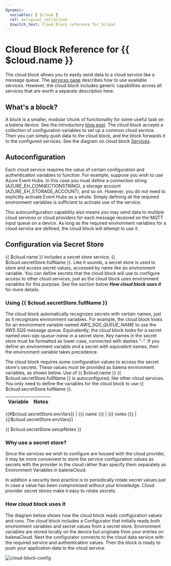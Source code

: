 ```yaml
---
dynamic:
  variables: [ $cloud ]
  ref: $original_ref/$cloud
  $switch_text: Cloud Block reference for $cloud
---
```

# Cloud Block Reference for {{ $cloud.name }}

The cloud block allows you to easily send data to a cloud service like a message queue. The [services page](cloud-block/aws) describes how to use available services. However, the cloud block includes generic capabilities across all services that are worth a separate description here.

## What's a block?
A block is a smaller, modular chunk of functionality for some useful task on a balena device. See the introductory [blog post](https://www.balena.io/blog/introducing-balenablocks-jumpstart-your-iot-app-development/). The cloud block accepts a collection of configuration variables to set up a common cloud service. Then you can simply push data to the cloud block, and the block forwards it to the configured services. See the diagram on cloud block [Services](/learn/develop/integrations/cloud-block-services/{{$cloud.id}}/).

## Autoconfiguration
Each cloud service requires the value of certain configuration and authentication variables to function. For example, suppose you wish to use Azure Event Hubs. In this case you must define a connection string (AZURE_EH_CONNECTIONSTRING), a storage account (AZURE_EH_STORAGE_ACCOUNT), and so on. However, you do not need to explicitly activate Event Hubs as a whole. Simply defining all the required environment variables is sufficient to activate use of the service.

This autoconfiguration capability also means you may send data to *multiple* cloud services or cloud providers for each message received on the MQTT input queue on a device. As long as the required environment variables for a cloud service are defined, the cloud block will attempt to use it.

## Configuration via Secret Store

{{ $cloud.name }} includes a secret store service, {{ $cloud.secretStore.fullName }}. Like it sounds, a secret store is used to store and access secret values, accessed by name like an environment variable. You can define secrets that the cloud block will use to configure access to other cloud services, just as the cloud block uses environment variables for this purpose. See the section below ***How cloud block uses it*** for more details.

### Using {{ $cloud.secretStore.fullName }}
The cloud block automatically recognizes secrets with certain names, just as it recognizes environment variables. For example, the cloud block looks for an environment variable named *AWS_SQS_QUEUE_NAME* to use the AWS SQS message queue. Equivalently, the cloud block looks for a secret named *aws-sqs-queue-name* in a secret store. Key names in the secret store must be formatted as lower case, connected with dashes "-". If you define an environment variable *and* a secret with equivalent names, then the environment variable takes precedence.

The cloud block requires some configuration values to access the secret store's secrets. These values must be provided as balena environment variables, as shown below. Use of {{ $cloud.name }} {{ $cloud.secretStore.fullName }} is autoconfigured, like other cloud services. You only need to define the variables for the cloud block to use {{ $cloud.secretStore.fullName }}.

| Variable                | Notes                                                                             |
|-------------------------|-----------------------------------------------------------------------------------|
{{#$cloud.secretStore.envVars}}
   | {{{ name }}}              | {{{ notes }}}                              |
{{/$cloud.secretStore.envVars}}

{{ $cloud.secretStore.setupNotes }}

### Why use a secret store?

Since the services we wish to configure are housed with the cloud provider, it may be more convenient to store the service configuration values as secrets with the provider in the cloud rather than specify them separately as Environment Variables in balenaCloud.

In addition a security best practice is to periodically rotate secret values just in case a value has been compromised without your knowledge. Cloud provider secret stores make it easy to rotate secrets.

### How cloud block uses it

The diagram below shows how the cloud block reads configuration values and runs. The cloud block includes a Configurator that initially reads *both* environment variables and secret values from a secret store. Environment variables are stored locally on the device but originate from your entries on balenaCloud. Next the configurator connects to the cloud data service with the required service and authentication values. Then the block is ready to push your application data to the cloud service.

![cloud-block-config](/img/integrations/cloud-block/cloud-block-configuration.png)
